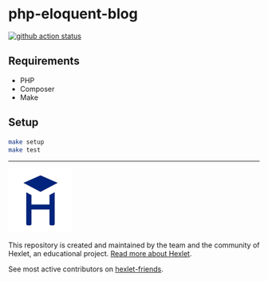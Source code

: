 # php-eloquent-blog

[![github action status](https://github.com/hexlet-components/php-eloquent-blog/workflows/PHP%20CI/badge.svg)](https://github.com/hexlet-components/php-eloquent-blog/actions)

## Requirements

* PHP
* Composer
* Make

## Setup

```sh
make setup
make test
```

---

[![Hexlet Ltd. logo](https://raw.githubusercontent.com/Hexlet/assets/master/images/hexlet_logo128.png)](https://hexlet.io?utm_source=github&utm_medium=link&utm_campaign=php-eloquent-blog)

This repository is created and maintained by the team and the community of Hexlet, an educational project. [Read more about Hexlet](https://hexlet.io?utm_source=github&utm_medium=link&utm_campaign=php-eloquent-blog).

See most active contributors on [hexlet-friends](https://friends.hexlet.io/).

